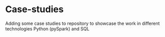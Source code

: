 # Case-studies
Adding some case studies to repository to showcase the work in different technologies
Python (pySpark) and SQL
